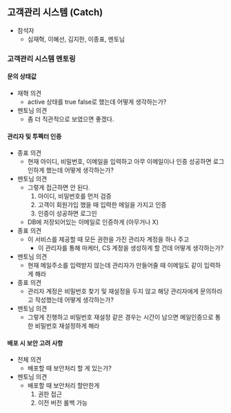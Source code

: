 ## 고객관리 시스템 (Catch)
- 참석자
    - 심재혁, 이혜선, 김지한, 이종표, 멘토님
### 고객관리 시스템 멘토링
#### 문의 상태값
- 재혁 의견
    - active 상태를 true false로 했는데 어떻게 생각하는가?
- 멘토님 의견
    - 좀 더 직관적으로 보였으면 좋겠다.
#### 관리자 및 투펙터 인증
- 종표 의견
    - 현재 아이디, 비밀번호, 이메일을 입력하고 아무 이메일이나 인증 성공하면 로그인하게 했는데 어떻게 생각하는가?
- 멘토님 의견
    - 그렇게 접근하면 안 된다.
        1. 아이디, 비밀번호를 먼저 검증
        2. 고객이 회원가입 했을 때 입력한 메일을 가지고 인증
        3. 인증이 성공하면 로그인
    - DB에 저장되어있는 이메일로 인증하게 (아무거나 X)
- 종표 의견
    - 이 서비스를 제공할 때 모든 권한을 가진 관리자 계정을 하나 주고
        - 이 관리자를 통해 마케터, CS 계정을 생성하게 할 건데 어떻게 생각하는가?
- 멘토님 의견
    - 현재 메일주소를 입력받지 않는데 관리자가 만들어줄 때 이메일도 같이 입력하게 해라
- 종표 의견
    - 관리자 계정은 비밀번호 찾기 및 재설정을 두지 않고 해당 관리자에게 문의하라고 작성했는데 어떻게 생각하는가?
- 멘토님 의견
    - 그렇게 진행하고 비밀번호 재설정 같은 경우는 시간이 남으면 메일인증으로 통한 비밀번호 재설정하게 해라
#### 배포 시 보안 고려 사항
- 전체 의견
    - 배포할 때 보안처리 할 게 있는가?
- 멘토님 의견
    - 배포할 때 보안처리 할만한게
        1. 권한 접근
        2. 이전 버전 롤백 가능